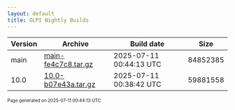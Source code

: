 ```yaml
---
layout: default
title: GLPI Nightly Builds
---
```


Version|Archive|Build date|Size
---|---|---|---
main|[main-fe4c7c8.tar.gz](main-fe4c7c8.tar.gz)|2025-07-11 00:44:13 UTC|84852385
10.0|[10.0-b07e43a.tar.gz](10.0-b07e43a.tar.gz)|2025-07-11 00:38:42 UTC|59881558

<font size="1">Page generated on 2025-07-11 00:44:13 UTC</font>
